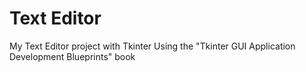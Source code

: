 # Text Editor
My Text Editor project with Tkinter
Using the "Tkinter GUI Application Development Blueprints" book